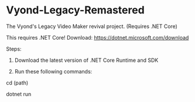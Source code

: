 # Vyond-Legacy-Remastered
The Vyond's Legacy Video Maker revival project. (Requires .NET Core)

This requires .NET Core! Download: https://dotnet.microsoft.com/download

Steps:

1. Download the latest version of .NET Core Runtime and SDK

2. Run these following commands:

cd (path)

dotnet run
